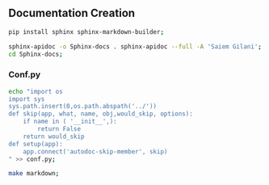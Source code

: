 ## Documentation Creation
```bash
pip install sphinx sphinx-markdown-builder;
```
```bash
sphinx-apidoc -o Sphinx-docs . sphinx-apidoc --full -A 'Saiem Gilani';
cd Sphinx-docs;
```

### Conf.py
```bash
echo "import os
import sys
sys.path.insert(0,os.path.abspath('../'))
def skip(app, what, name, obj,would_skip, options):
    if name in ( '__init__',):
        return False
    return would_skip
def setup(app):
    app.connect('autodoc-skip-member', skip)
" >> conf.py;
```

```bash
make markdown;
```